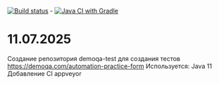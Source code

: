 [![Build status](https://ci.appveyor.com/api/projects/status/okh73s4b1r6c36gd?svg=true)](https://ci.appveyor.com/project/1000karat/demoqa-test) - [![Java CI with Gradle](https://github.com/1000karat/demoqa-test/actions/workflows/gradle.yml/badge.svg)](https://github.com/1000karat/demoqa-test/actions/workflows/gradle.yml)

# 11.07.2025 
Создание репозитория demoqa-test для создания тестов https://demoqa.com/automation-practice-form
Используется: Java 11
Добавление CI appveyor 